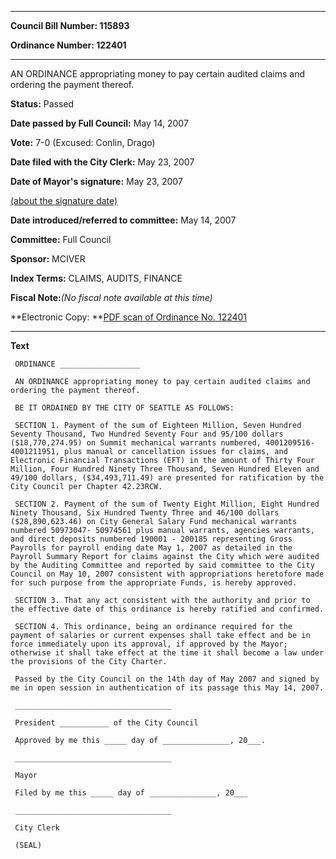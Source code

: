 

********

**Council Bill Number: 115893**
   
**Ordinance Number: 122401**
********

 AN ORDINANCE appropriating money to pay certain audited claims and ordering the payment thereof.

**Status:** Passed
   
**Date passed by Full Council:** May 14, 2007
   
**Vote:** 7-0 (Excused: Conlin, Drago)
   
**Date filed with the City Clerk:** May 23, 2007
   
**Date of Mayor's signature:** May 23, 2007
   
[(about the signature date)](/~public/approvaldate.htm)
   
   
   
**Date introduced/referred to committee:** May 14, 2007
   
**Committee:** Full Council
   
**Sponsor:** MCIVER
   
   
**Index Terms:** CLAIMS, AUDITS, FINANCE

**Fiscal Note:**_(No fiscal note available at this time)_

**Electronic Copy: **[PDF scan of Ordinance No. 122401](/~archives/Ordinances/Ord_122401.pdf)

********

**Text**
   
```
 ORDINANCE __________________

 AN ORDINANCE appropriating money to pay certain audited claims and ordering the payment thereof.

 BE IT ORDAINED BY THE CITY OF SEATTLE AS FOLLOWS:

 SECTION 1. Payment of the sum of Eighteen Million, Seven Hundred Seventy Thousand, Two Hundred Seventy Four and 95/100 dollars ($18,770,274.95) on Summit mechanical warrants numbered, 4001209516- 4001211951, plus manual or cancellation issues for claims, and Electronic Financial Transactions (EFT) in the amount of Thirty Four Million, Four Hundred Ninety Three Thousand, Seven Hundred Eleven and 49/100 dollars, ($34,493,711.49) are presented for ratification by the City Council per Chapter 42.23RCW.

 SECTION 2. Payment of the sum of Twenty Eight Million, Eight Hundred Ninety Thousand, Six Hundred Twenty Three and 46/100 dollars ($28,890,623.46) on City General Salary Fund mechanical warrants numbered 50973047- 50974561 plus manual warrants, agencies warrants, and direct deposits numbered 190001 - 200185 representing Gross Payrolls for payroll ending date May 1, 2007 as detailed in the Payroll Summary Report for claims against the City which were audited by the Auditing Committee and reported by said committee to the City Council on May 10, 2007 consistent with appropriations heretofore made for such purpose from the appropriate Funds, is hereby approved.

 SECTION 3. That any act consistent with the authority and prior to the effective date of this ordinance is hereby ratified and confirmed.

 SECTION 4. This ordinance, being an ordinance required for the payment of salaries or current expenses shall take effect and be in force immediately upon its approval, if approved by the Mayor; otherwise it shall take effect at the time it shall become a law under the provisions of the City Charter.

 Passed by the City Council on the 14th day of May 2007 and signed by me in open session in authentication of its passage this May 14, 2007.

 ___________________________________

 President ___________ of the City Council

 Approved by me this _____ day of _______________, 20___.

 ___________________________________

 Mayor

 Filed by me this _____ day of _______________, 20___

 ___________________________________

 City Clerk

 (SEAL)

```
